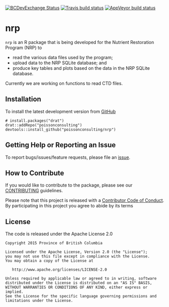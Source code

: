
<!-- README.md is generated from README.Rmd. Please edit that file -->

[![BCDevExchange
Status](https://assets.bcdevexchange.org/images/badges/exploration.svg)](https://github.com/BCDevExchange/docs/blob/master/discussion/projectstates.md)
[![Travis build
status](https://travis-ci.com/poissonconsulting/nrp.svg?branch=master)](https://travis-ci.com/poissonconsulting/nrp)
[![AppVeyor build
status](https://ci.appveyor.com/api/projects/status/github/poissonconsulting/nrp?branch=master&svg=true)](https://ci.appveyor.com/project/poissonconsulting/nrp)

# nrp

`nrp` is an R package that is being developed for the Nutrient
Restoration Program (NRP) to

  - read the various data files used by the program;
  - upload data to the NRP SQLite database; and
  - produce key tables and plots based on the data in the NRP SQLite
    database.

Currently we are working on functions to read CTD files.

## Installation

To install the latest development version from
[GitHub](https://github.com/poissonconsulting/nrp)

    # install.packages("drat")
    drat::addRepo("poissonconsulting")
    devtools::install_github("poissonconsulting/nrp")

## Getting Help or Reporting an Issue

To report bugs/issues/feature requests, please file an
[issue](https://github.com/poissonconsulting/nrp/issues/).

## How to Contribute

If you would like to contribute to the package, please see our
[CONTRIBUTING](CONTRIBUTING.md) guidelines.

Please note that this project is released with a [Contributor Code of
Conduct](CODE_OF_CONDUCT.md). By participating in this project you agree
to abide by its terms

## License

The code is released under the Apache License 2.0

    Copyright 2015 Province of British Columbia
    
    Licensed under the Apache License, Version 2.0 (the "License");
    you may not use this file except in compliance with the License.
    You may obtain a copy of the License at 
    
       http://www.apache.org/licenses/LICENSE-2.0
    
    Unless required by applicable law or agreed to in writing, software
    distributed under the License is distributed on an "AS IS" BASIS,
    WITHOUT WARRANTIES OR CONDITIONS OF ANY KIND, either express or implied.
    See the License for the specific language governing permissions and
    limitations under the License.
